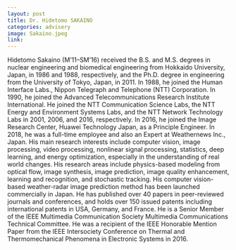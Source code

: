 ```yaml
---
layout: post
title: Dr. Hidetomo SAKAINO
categories: advisery
image: Sakaino.jpeg
link: 
---
```

Hidetomo Sakaino (M’11–SM’16) received the B.S. and M.S. degrees in nuclear engineering and biomedical engineering from Hokkaido University, Japan, in 1986 and 1988, respectively, and the Ph.D. degree in engineering from the University of Tokyo, Japan, in 2011. In 1988, he joined the Human Interface Labs., Nippon Telegraph and Telephone (NTT) Corporation. In 1990, he joined the Advanced Telecommunications Research Institute International. He joined the NTT Communication Science Labs, the NTT Energy and Environment Systems Labs, and the NTT Network Technology Labs in 2001, 2006, and 2016, respectively. In 2016, he joined the Image Research Center, Huawei Technology Japan, as a Principle Engineer. In 2018, he was a full-time employee and also an Expert at Weathernews Inc., Japan. His main research interests include computer vision, image processing, video processing, nonlinear signal processing, statistics, deep learning, and energy optimization, especially in the understanding of real world changes. His research areas include physics-based modeling from optical flow, image synthesis, image prediction, image quality enhancement, learning and recognition, and stochastic tracking. His computer vision-based weather-radar image prediction method has been launched commercially in Japan. He has published over 40 papers in peer-reviewed journals and conferences, and holds over 150 issued patents including international patents in USA, Germany, and France. He is a Senior Member of the IEEE Multimedia Communication Society Multimedia Communications Technical Committee. He was a recipient of the IEEE Honorable Mention Paper from the IEEE Intersociety Conference on Thermal and Thermomechanical Phenomena in Electronic Systems in 2016.
